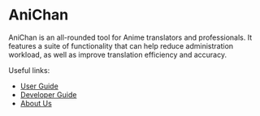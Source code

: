 
# AniChan

AniChan is an all-rounded tool for Anime translators and professionals. 
It features a suite of functionality that can help reduce administration workload, 
as well as improve translation efficiency and accuracy.


Useful links:
* [User Guide](UserGuide.md)
* [Developer Guide](DeveloperGuide.md)
* [About Us](AboutUs.md)
